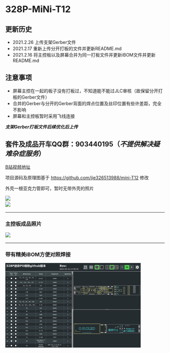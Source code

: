 # 328P-MiNi-T12

## 更新历史
- 2021.2.26  上传支架Gerber文件
- 2021.2.17  重新上传分开打板的文件并更新README.md
- 2021.2.16  将主控板以及屏幕合并为同一打板文件并更新iBOM文件并更新README.md

## 注意事项
- 屏幕主控在一起的板子没有打板过，不知道能不能过JLC审核（故保留分开打板的Gerber文件）
- 合并的Gerber与分开的Gerber背面的焊点位置及丝印位置有些许差距，完全不影响
- 屏幕和主控板暂时采用飞线连接

***支架Gerber打板文件后续优化后上传***

## 套件及成品开车QQ群：903440195（***不提供解决疑难杂症服务***）

[B站视频地址](https://www.bilibili.com/video/BV1q54y1p7Bn)

项目源码及原理图基于 https://github.com/jie326513988/mini-T12 修改

外壳一根亚克力管即可，暂时无带外壳的照片

<img src="Picture/7.png" width="85%"><br/>     <img src="Picture/6.png" width="85%"/><br/>
***
### 主控板成品照片

<img src="Picture/2.jpg" width="85%"/><br/>
***
### 带有精美iBOM方便对照焊接

<img src="Picture/1.png" width="85%"/><br/>
